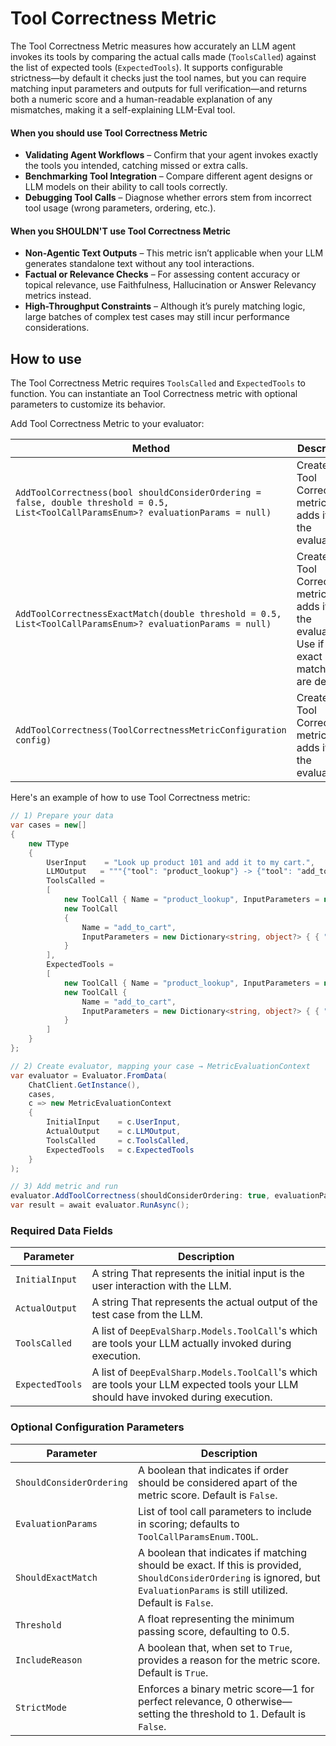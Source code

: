 # Tool Correctness Metric

The Tool Correctness Metric measures how accurately an LLM agent invokes its tools by comparing the actual calls made (`ToolsCalled`) against the list of expected tools (`ExpectedTools`). It supports configurable strictness—by default it checks just the tool names, but you can require matching input parameters and outputs for full verification—and returns both a numeric score and a human-readable explanation of any mismatches, making it a self-explaining LLM-Eval tool.

#### When you should use Tool Correctness Metric

- **Validating Agent Workflows** – Confirm that your agent invokes exactly the tools you intended, catching missed or extra calls.
- **Benchmarking Tool Integration** – Compare different agent designs or LLM models on their ability to call tools correctly.
- **Debugging Tool Calls** – Diagnose whether errors stem from incorrect tool usage (wrong parameters, ordering, etc.).

#### When you SHOULDN'T use Tool Correctness Metric

- **Non-Agentic Text Outputs** – This metric isn’t applicable when your LLM generates standalone text without any tool interactions.
- **Factual or Relevance Checks** – For assessing content accuracy or topical relevance, use Faithfulness, Hallucination or Answer Relevancy metrics instead.
- **High-Throughput Constraints** – Although it’s purely matching logic, large batches of complex test cases may still incur performance considerations.

## How to use

The Tool Correctness Metric requires `ToolsCalled` and `ExpectedTools` to function. You can instantiate an Tool Correctness metric with optional parameters to customize its behavior.

Add Tool Correctness Metric to your evaluator:

| Method                                                                                                                               | Description                                                                                              |
| ------------------------------------------------------------------------------------------------------------------------------------ | -------------------------------------------------------------------------------------------------------- |
| `AddToolCorrectness(bool shouldConsiderOrdering = false, double threshold = 0.5, List<ToolCallParamsEnum>? evaluationParams = null)` | Creates the Tool Correctness metric and adds it to the evaluator.                                        |
| `AddToolCorrectnessExactMatch(double threshold = 0.5, List<ToolCallParamsEnum>? evaluationParams = null)`                            | Creates the Tool Correctness metric and adds it to the evaluator. Use if only exact matches are desired. |
| `AddToolCorrectness(ToolCorrectnessMetricConfiguration config)`                                                                      | Creates the Tool Correctness metric and adds it to the evaluator.                                        |

Here's an example of how to use Tool Correctness metric:

```csharp
// 1) Prepare your data
var cases = new[]
{
    new TType
    {
        UserInput    = "Look up product 101 and add it to my cart.",
        LLMOutput   = """{"tool": "product_lookup"} -> {"tool": "add_to_cart"}""",
        ToolsCalled =
        [
            new ToolCall { Name = "product_lookup", InputParameters = new Dictionary<string, object?> { { "product_id", 101 } } },
            new ToolCall
            {
                Name = "add_to_cart",
                InputParameters = new Dictionary<string, object?> { { "product_id", 101 }, { "quantity", 1 } }
            }
        ],
        ExpectedTools =
        [
            new ToolCall { Name = "product_lookup", InputParameters = new Dictionary<string, object?> { { "product_id", 101 } } },
            new ToolCall {
                Name = "add_to_cart",
                InputParameters = new Dictionary<string, object?> { { "product_id", 101 }, { "quantity", 1 } }
            }
        ]
    }
};

// 2) Create evaluator, mapping your case → MetricEvaluationContext
var evaluator = Evaluator.FromData(
    ChatClient.GetInstance(),
    cases,
    c => new MetricEvaluationContext
    {
        InitialInput    = c.UserInput,
        ActualOutput    = c.LLMOutput,
        ToolsCalled     = c.ToolsCalled,
        ExpectedTools   = c.ExpectedTools
    }
);

// 3) Add metric and run
evaluator.AddToolCorrectness(shouldConsiderOrdering: true, evaluationParams: [ToolCallParamsEnum.INPUT_PARAMETERS, ToolCallParamsEnum.TOOL]);
var result = await evaluator.RunAsync();
```

### Required Data Fields

| Parameter       | Description                                                                                                                        |
| --------------- | ---------------------------------------------------------------------------------------------------------------------------------- |
| `InitialInput`  | A string That represents the initial input is the user interaction with the LLM.                                                   |
| `ActualOutput`  | A string That represents the actual output of the test case from the LLM.                                                          |
| `ToolsCalled`   | A list of `DeepEvalSharp.Models.ToolCall`'s which are tools your LLM actually invoked during execution.                            |
| `ExpectedTools` | A list of `DeepEvalSharp.Models.ToolCall`'s which are tools your LLM expected tools your LLM should have invoked during execution. |

### Optional Configuration Parameters

| Parameter                | Description                                                                                                                                                                   |
| ------------------------ | ----------------------------------------------------------------------------------------------------------------------------------------------------------------------------- |
| `ShouldConsiderOrdering` | A boolean that indicates if order should be considered apart of the metric score. Default is `False`.                                                                         |
| `EvaluationParams`       | List of tool call parameters to include in scoring; defaults to `ToolCallParamsEnum.TOOL`.                                                                                    |
| `ShouldExactMatch`       | A boolean that indicates if matching should be exact. If this is provided, `ShouldConsiderOrdering` is ignored, but `EvaluationParams` is still utilized. Default is `False`. |
| `Threshold`              | A float representing the minimum passing score, defaulting to 0.5.                                                                                                            |
| `IncludeReason`          | A boolean that, when set to `True`, provides a reason for the metric score. Default is `True`.                                                                                |
| `StrictMode`             | Enforces a binary metric score—1 for perfect relevance, 0 otherwise—setting the threshold to 1. Default is `False`.                                                           |
